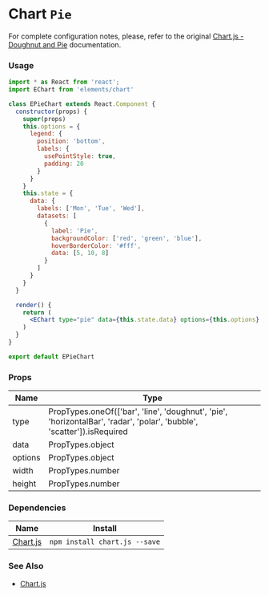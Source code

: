 # Chart `Pie`

For complete configuration notes, please, refer to the original [Chart.js - Doughnut and Pie](http://www.chartjs.org/docs/latest/charts/doughnut.html) documentation.

<!-- STORY -->

### Usage

```jsx
import * as React from 'react';
import EChart from 'elements/chart'

class EPieChart extends React.Component {
  constructor(props) {
    super(props)
    this.options = {
      legend: {
        position: 'bottom',
        labels: {
          usePointStyle: true,
          padding: 20
        }
      }
    }
    this.state = {
      data: {
        labels: ['Mon', 'Tue', 'Wed'],
        datasets: [
          {
            label: 'Pie',
            backgroundColor: ['red', 'green', 'blue'],
            hoverBorderColor: '#fff',
            data: [5, 10, 8]
          }
        ]
      }
    }
  }

  render() {
    return (
      <EChart type="pie" data={this.state.data} options={this.options} {...this.props}/>
    )
  }
}

export default EPieChart
```

### Props

| Name    | Type                                                                                                                   |
|---------|------------------------------------------------------------------------------------------------------------------------|
| type    | PropTypes.oneOf(['bar', 'line', 'doughnut', 'pie', 'horizontalBar', 'radar', 'polar', 'bubble', 'scatter']).isRequired |
| data    | PropTypes.object                                                                                                       |
| options | PropTypes.object                                                                                                       |
| width   | PropTypes.number                                                                                                       |
| height  | PropTypes.number                                                                                                       |

### Dependencies

| Name        | Install    |
|-------------|---------|
| [Chart.js](http://www.chartjs.org/) | `npm install chart.js --save` |


### See Also
- [Chart.js](http://www.chartjs.org/)
